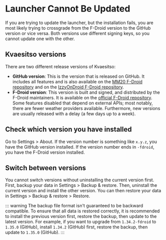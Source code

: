 # Launcher Cannot Be Updated

If you are trying to update the launcher, but the installation fails, you are most likely trying
to crossgrade from the F-Droid version to the GitHub version or vice versa. Both versions use
different signing keys, so you cannot update one with the other.

## Kvaesitso versions

There are two different release versions of Kvaesitso:

- **GitHub version**: This is the version that is released on GitHub. It includes all features and
  is also available on
  the [MM20 F-Droid repository](https://fdroid.mm20.de/app/de.mm20.launcher2.release) and on
  the [IzzyOnDroid F-Droid repository](https://apt.izzysoft.de/fdroid/index/apk/de.mm20.launcher2.release).
- **F-Droid version**: This version is built and signed, and distributed by the F-Droid maintainers.
  It is available on
  the [official F-Droid repository](https://f-droid.org/packages/de.mm20.launcher2.release). Some
  features disabled that depend on external APIs; most notably, there are fewer
  weather providers available. Furthermore, new versions are usually released with a delay (a few
  days up to a week).

## Check which version you have installed

Go to Settings > About. If the version number is something like `x.y.z`, you have the GitHub version
installed. If the version number ends in `-fdroid`, you have the F-Droid version installed.

## Switch between versions

You cannot switch versions without uninstalling the current version first. First, backup your
data in Settings > Backup & restore. Then, uninstall the current version and install the other
version. You can then restore your data in Settings > Backup & restore > Restore.

::: warning
The backup file format isn't guaranteed to be backward compatible. To ensure that all data is restored
correctly, it is recommended to install the previous version first, restore the backup, then update to
the latest version. For example, if you want to upgrade from `1.34.2-fdroid` to `1.35.0` (GitHub), install
`1.34.2` (GitHub) first, restore the backup, then update to `1.35.0` (GitHub).
:::
